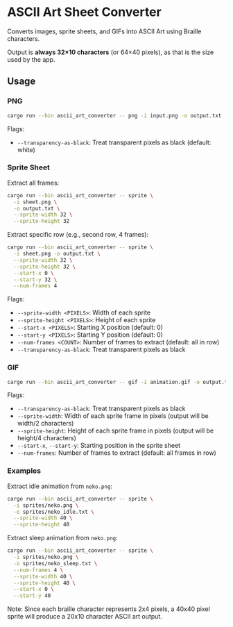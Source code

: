 # ASCII Art Sheet Converter

Converts images, sprite sheets, and GIFs into ASCII Art using Braille characters. 

Output is **always 32×10 characters** (or 64×40 pixels), as that is the size used by the app.

## Usage

### PNG

```bash
cargo run --bin ascii_art_converter -- png -i input.png -o output.txt
```

Flags:
- `--transparency-as-black`: Treat transparent pixels as black (default: white)

### Sprite Sheet
Extract all frames:
```bash
cargo run --bin ascii_art_converter -- sprite \
  -i sheet.png \
  -o output.txt \
  --sprite-width 32 \
  --sprite-height 32
```

Extract specific row (e.g., second row, 4 frames):
```bash
cargo run --bin ascii_art_converter -- sprite \
  -i sheet.png -o output.txt \
  --sprite-width 32 \
  --sprite-height 32 \
  --start-x 0 \
  --start-y 32 \
  --num-frames 4
```

Flags:
- `--sprite-width <PIXELS>`: Width of each sprite
- `--sprite-height <PIXELS>`: Height of each sprite
- `--start-x <PIXELS>`: Starting X position (default: 0)
- `--start-y <PIXELS>`: Starting Y position (default: 0)
- `--num-frames <COUNT>`: Number of frames to extract (default: all in row)
- `--transparency-as-black`: Treat transparent pixels as black

### GIF

```bash
cargo run --bin ascii_art_converter -- gif -i animation.gif -o output.txt
```

Flags:
- `--transparency-as-black`: Treat transparent pixels as black
- `--sprite-width`: Width of each sprite frame in pixels (output will be width/2 characters)
- `--sprite-height`: Height of each sprite frame in pixels (output will be height/4 characters)
- `--start-x`, `--start-y`: Starting position in the sprite sheet
- `--num-frames`: Number of frames to extract (default: all frames in row)

### Examples
Extract idle animation from `neko.png`:
```bash
cargo run --bin ascii_art_converter -- sprite \
  -i sprites/neko.png \
  -o sprites/neko_idle.txt \
  --sprite-width 40 \
  --sprite-height 40
```

Extract sleep animation from `neko.png`:
```bash
cargo run --bin ascii_art_converter -- sprite \
  -i sprites/neko.png \
  -o sprites/neko_sleep.txt \
  --num-frames 4 \
  --sprite-width 40 \
  --sprite-height 40 \
  --start-x 0 \
  --start-y 40
```

Note: Since each braille character represents 2x4 pixels, a 40x40 pixel sprite will produce a 20x10 character ASCII art output.